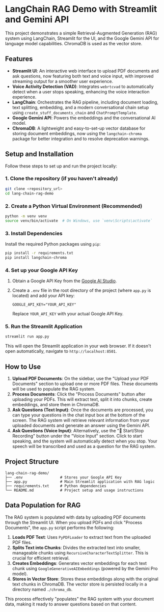 # LangChain RAG Demo with Streamlit and Gemini API

This project demonstrates a simple Retrieval-Augmented Generation (RAG) system using LangChain, Streamlit for the UI, and the Google Gemini API for language model capabilities. ChromaDB is used as the vector store.

## Features

- **Streamlit UI**: An interactive web interface to upload PDF documents and ask questions, now featuring both text and voice input, with improved streaming output for a smoother user experience.
- **Voice Activity Detection (VAD)**: Integrates `webrtcvad` to automatically detect when a user stops speaking, enhancing the voice interaction experience.
- **LangChain**: Orchestrates the RAG pipeline, including document loading, text splitting, embedding, and a modern conversational chain setup using `create_stuff_documents_chain` and `ChatPromptTemplate`.
- **Google Gemini API**: Powers the embeddings and the conversational AI model.
- **ChromaDB**: A lightweight and easy-to-set-up vector database for storing document embeddings, now using the `langchain-chroma` package for better integration and to resolve deprecation warnings.

## Setup and Installation

Follow these steps to set up and run the project locally:

### 1. Clone the repository (if you haven't already)

```bash
git clone <repository_url>
cd lang-chain-rag-demo
```

### 2. Create a Python Virtual Environment (Recommended)

```bash
python -m venv venv
source venv/bin/activate  # On Windows, use `venv\Scripts\activate`
```

### 3. Install Dependencies

Install the required Python packages using `pip`:

```bash
pip install -r requirements.txt
pip install langchain-chroma
```

### 4. Set up your Google API Key

1. Obtain a Google API Key from the [Google AI Studio](https://aistudio.google.com/app/apikey).
2. Create a `.env` file in the root directory of the project (where `app.py` is located) and add your API key:

   ```
   GOOGLE_API_KEY="YOUR_API_KEY"
   ```
   Replace `YOUR_API_KEY` with your actual Google API Key.

### 5. Run the Streamlit Application

```bash
streamlit run app.py
```

This will open the Streamlit application in your web browser. If it doesn't open automatically, navigate to `http://localhost:8501`.

## How to Use

1. **Upload PDF Documents**: On the sidebar, use the "Upload your PDF Documents" section to upload one or more PDF files. These documents will be used to populate the RAG system.
2. **Process Documents**: Click the "Process Documents" button after uploading your PDFs. This will extract text, split it into chunks, create embeddings, and store them in ChromaDB.
3. **Ask Questions (Text Input)**: Once the documents are processed, you can type your questions in the chat input box at the bottom of the screen. The RAG system will retrieve relevant information from your uploaded documents and generate an answer using the Gemini API.
4. **Ask Questions (Voice Input)**: Alternatively, use the "🎤 Start/Stop Recording" button under the "Voice Input" section. Click to start speaking, and the system will automatically detect when you stop. Your speech will be transcribed and used as a question for the RAG system.

## Project Structure

```
lang-chain-rag-demo/
├── .env                 # Stores your Google API Key
├── app.py               # Main Streamlit application with RAG logic
├── requirements.txt     # Python dependencies
└── README.md            # Project setup and usage instructions
```

## Data Population for RAG

The RAG system is populated with data by uploading PDF documents through the Streamlit UI. When you upload PDFs and click "Process Documents", the `app.py` script performs the following:

1.  **Loads PDF Text**: Uses `PyPDFLoader` to extract text from the uploaded PDF files.
2.  **Splits Text into Chunks**: Divides the extracted text into smaller, manageable chunks using `RecursiveCharacterTextSplitter`. This is crucial for efficient retrieval.
3.  **Creates Embeddings**: Generates vector embeddings for each text chunk using `GoogleGenerativeAIEmbeddings` (powered by the Gemini Pro model).
4.  **Stores in Vector Store**: Stores these embeddings along with the original text chunks in ChromaDB. The vector store is persisted locally in a directory named `./chroma_db`.

This process effectively "populates" the RAG system with your document data, making it ready to answer questions based on that content.